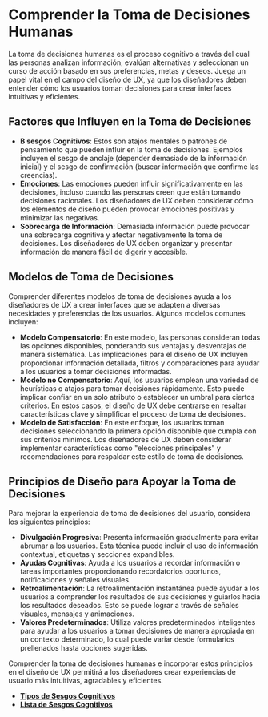 # Comprender la Toma de Decisiones Humanas

La toma de decisiones humanas es el proceso cognitivo a través del cual las personas analizan información, evalúan alternativas y seleccionan un curso de acción basado en sus preferencias, metas y deseos. Juega un papel vital en el campo del diseño de UX, ya que los diseñadores deben entender cómo los usuarios toman decisiones para crear interfaces intuitivas y eficientes.

## Factores que Influyen en la Toma de Decisiones

- **B sesgos Cognitivos**: Estos son atajos mentales o patrones de pensamiento que pueden influir en la toma de decisiones. Ejemplos incluyen el sesgo de anclaje (depender demasiado de la información inicial) y el sesgo de confirmación (buscar información que confirme las creencias).
- **Emociones**: Las emociones pueden influir significativamente en las decisiones, incluso cuando las personas creen que están tomando decisiones racionales. Los diseñadores de UX deben considerar cómo los elementos de diseño pueden provocar emociones positivas y minimizar las negativas.
- **Sobrecarga de Información**: Demasiada información puede provocar una sobrecarga cognitiva y afectar negativamente la toma de decisiones. Los diseñadores de UX deben organizar y presentar información de manera fácil de digerir y accesible.

## Modelos de Toma de Decisiones

Comprender diferentes modelos de toma de decisiones ayuda a los diseñadores de UX a crear interfaces que se adapten a diversas necesidades y preferencias de los usuarios. Algunos modelos comunes incluyen:

- **Modelo Compensatorio**: En este modelo, las personas consideran todas las opciones disponibles, ponderando sus ventajas y desventajas de manera sistemática. Las implicaciones para el diseño de UX incluyen proporcionar información detallada, filtros y comparaciones para ayudar a los usuarios a tomar decisiones informadas.
- **Modelo no Compensatorio**: Aquí, los usuarios emplean una variedad de heurísticas o atajos para tomar decisiones rápidamente. Esto puede implicar confiar en un solo atributo o establecer un umbral para ciertos criterios. En estos casos, el diseño de UX debe centrarse en resaltar características clave y simplificar el proceso de toma de decisiones.
- **Modelo de Satisfacción**: En este enfoque, los usuarios toman decisiones seleccionando la primera opción disponible que cumpla con sus criterios mínimos. Los diseñadores de UX deben considerar implementar características como "elecciones principales" y recomendaciones para respaldar este estilo de toma de decisiones.

## Principios de Diseño para Apoyar la Toma de Decisiones

Para mejorar la experiencia de toma de decisiones del usuario, considera los siguientes principios:

- **Divulgación Progresiva**: Presenta información gradualmente para evitar abrumar a los usuarios. Esta técnica puede incluir el uso de información contextual, etiquetas y secciones expandibles.
- **Ayudas Cognitivas**: Ayuda a los usuarios a recordar información o tareas importantes proporcionando recordatorios oportunos, notificaciones y señales visuales.
- **Retroalimentación**: La retroalimentación instantánea puede ayudar a los usuarios a comprender los resultados de sus decisiones y guiarlos hacia los resultados deseados. Esto se puede lograr a través de señales visuales, mensajes y animaciones.
- **Valores Predeterminados**: Utiliza valores predeterminados inteligentes para ayudar a los usuarios a tomar decisiones de manera apropiada en un contexto determinado, lo cual puede variar desde formularios prellenados hasta opciones sugeridas.

Comprender la toma de decisiones humanas e incorporar estos principios en el diseño de UX permitirá a los diseñadores crear experiencias de usuario más intuitivas, agradables y eficientes.

- **[Tipos de Sesgos Cognitivos](https://www.youtube.com/watch?v=wewgbir_riw)**
- **[Lista de Sesgos Cognitivos](https://thedecisionlab.com/biases)**

